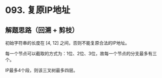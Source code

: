 # 093. 复原IP地址

## 解题思路（回溯 + 剪枝）

初始字符串的长度在 [4, 12] 之间，否则不能复原合法的IP地址。

每一个节点可以截取的方式为：1位、2位、3位，故每一个节点的分支最多有三个。

IP最多4个段，则该三叉树最多四层。



